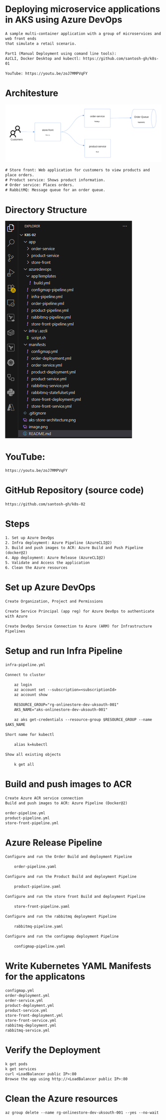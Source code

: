 
# Deploying microservice applications in AKS using Azure DevOps

    A sample multi-container application with a group of microservices and web front ends 
    that simulate a retail scenario.

    Part1 (Manual Deployment using comand line tools):
    AzCLI, Docker Desktop and kubectl: https://github.com/santosh-gh/k8s-01

    YouTube: https://youtu.be/zoJ7MMPVqFY

# Architesture

![Store Architesture](aks-store-architecture.png)

    # Store front: Web application for customers to view products and place orders.
    # Product service: Shows product information.
    # Order service: Places orders.
    # RabbitMQ: Message queue for an order queue.

# Directory Structure

![Directory Structure](image.png) 

# YouTube: 

    https://youtu.be/zoJ7MMPVqFY    
 
# GitHub Repository (source code)

    https://github.com/santosh-gh/k8s-02

# Steps

    1. Set up Azure DevOps
    2. Infra deployment: Azure Pipeline (AzureCLI@2)
    3. Build and push images to ACR: Azure Build and Push Pipeline (docker@2)
    4. App deployment: Azure Release (AzureCLI@2)
    5. Validate and Access the application
    6. Clean the Azure resources

# Set up Azure DevOps

    Create Organization, Project and Permissions

    Create Service Principal (app reg) for Azure DevOps to authenticate with Azure

    Create DevOps Service Connection to Azure (ARM) for Infrastructure Pipelines

# Setup and run Infra Pipeline

    infra-pipeline.yml

    Connect to cluster

        az login
        az account set --subscription=<subscriptionId>
        az account show

        RESOURCE_GROUP="rg-onlinestore-dev-uksouth-001"
        AKS_NAME="aks-onlinestore-dev-uksouth-001"

        az aks get-credentials --resource-group $RESOURCE_GROUP --name $AKS_NAME

    Short name for kubectl

        alias k=kubectl

    Show all existing objects

        k get all

# Build and push images to ACR

    Create Azure ACR service connection
    Build and push images to ACR: Azure Pipeline (Docker@2)

    order-pipeline.yml
    product-pipeline.yml
    store-front-pipeline.yml

# Azure Release Pipeline

    Configure and run the Order Build and deployment Pipeline

        order-pipeline.yaml

    Configure and run the Product Build and deployment Pipeline

        product-pipeline.yaml

    Configure and run the store front Build and deployment Pipeline
    
        store-front-pipeline.yaml

    Configure and run the rabbitmq deployment Pipeline

        rabbitmq-pipeline.yaml

    Configure and run the configmap deployment Pipeline

        configmap-pipeline.yaml

# Write Kubernetes YAML Manifests for the applicatons

    configmap.yml
    order-deployment.yml
    order-service.yml
    product-deployment.yml
    product-service.yml
    store-front-deployment.yml
    store-front-service.yml
    rabbitmq-deployment.yml
    rabbitmq-service.yml

# Verify the Deployment

    k get pods
    k get services
    curl <LoadBalancer public IP>:80
    Browse the app using http://<LoadBalancer public IP>:80

# Clean the Azure resources

    az group delete --name rg-onlinestore-dev-uksouth-001 --yes --no-wait 